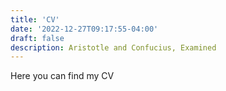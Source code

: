 ```yaml
---
title: 'CV'
date: '2022-12-27T09:17:55-04:00'
draft: false
description: Aristotle and Confucius, Examined
---
```


Here you can find my CV
